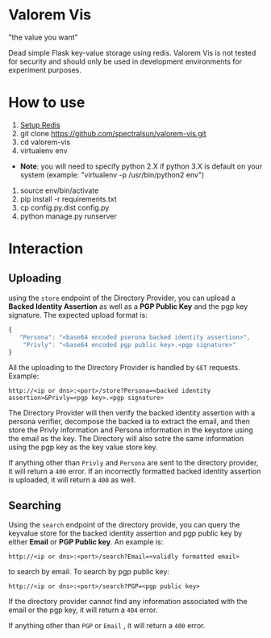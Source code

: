 # Valorem Vis

"the value you want"


Dead simple Flask key-value storage using redis. Valorem Vis is not tested for security and should only be used in development environments for experiment purposes.


# How to use

1. [Setup Redis](http://redis.io/topics/quickstart)
1. git clone https://github.com/spectralsun/valorem-vis.git
1. cd valorem-vis
1. virtualenv env
  - **Note**: you will need to specify python 2.X if python 3.X is default on your system (example: "virtualenv -p /usr/bin/python2 env")
1. source env/bin/activate
1. pip install -r requirements.txt
1. cp config.py.dist config.py
1. python manage.py runserver

# Interaction
## Uploading
using the ``store`` endpoint of the Directory Provider, you can upload a **Backed Identity Assertion** as well as a **PGP Public Key** and the pgp key signature.
The expected upload format is:
```javascript
{
   "Persona": "<base64 encoded pserona backed identity assertion>",
    "Privly": "<base64 encoded pgp public key>.<pgp signature>"
}
```

All the uploading to the Directory Provider is handled by ``GET`` requests.
Example:
```
http://<ip or dns>:<port>/store?Persona=<backed identity assertion>&Privly=<pgp key>.<pgp signature>
```
The Directory Provider will then verify the backed identity assertion with a persona verifier, decompose the backed ia to extract the email, and then store the Privly information and Persona information in the keystore using the email as the key. The Directory will also sotre the same information using the pgp key as the key value store key.

If anything other than ``Privly`` and ``Persona`` are sent to the directory provider, it will return a ``400`` error. If an incorrectly formatted backed identity assertion is uploaded, it will return a ``400`` as well.

## Searching
Using the ``search`` endpoint of the directory provide, you can query the keyvalue store for the backed identity assertion and pgp public key by either **Email** or **PGP Public key**.
An example is:
```
http://<ip or dns>:<port>/search?Email=<validly formatted email>
```
to search by email. To search by pgp public key:
```
http://<ip or dns>:<port>/search?PGP=<pgp public key>
```

If the directory provider cannot find any information associated with the email or the pgp key, it will return a ``404`` error.

If anything other than ``PGP`` or ``Email`` , it will return a ``400`` error.
